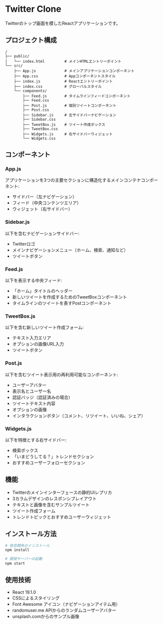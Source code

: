 # Twitter Clone

Twitterのトップ画面を模したReactアプリケーションです。

## プロジェクト構成

```
/
├── public/
│   └── index.html         # メインHTMLエントリーポイント
└── src/
    ├── App.js             # メインアプリケーションコンポーネント
    ├── App.css            # Appコンポーネントスタイル
    ├── index.js           # Reactエントリーポイント
    ├── index.css          # グローバルスタイル
    └── components/
        ├── Feed.js        # タイムラインフィードコンポーネント
        ├── Feed.css
        ├── Post.js        # 個別ツイートコンポーネント
        ├── Post.css
        ├── Sidebar.js     # 左サイドバーナビゲーション
        ├── Sidebar.css
        ├── TweetBox.js    # ツイート作成ボックス
        ├── TweetBox.css
        ├── Widgets.js     # 右サイドバーウィジェット
        └── Widgets.css
```

## コンポーネント

### App.js
アプリケーションを3つの主要セクションに構造化するメインコンテナコンポーネント:
- サイドバー（左ナビゲーション）
- フィード（中央コンテンツエリア）
- ウィジェット（右サイドバー）

### Sidebar.js
以下を含むナビゲーションサイドバー:
- Twitterロゴ
- メインナビゲーションメニュー（ホーム、検索、通知など）
- ツイートボタン

### Feed.js
以下を表示する中央フィード:
- 「ホーム」タイトルのヘッダー
- 新しいツイートを作成するためのTweetBoxコンポーネント
- タイムラインのツイートを表すPostコンポーネント

### TweetBox.js
以下を含む新しいツイート作成フォーム:
- テキスト入力エリア
- オプションの画像URL入力
- ツイートボタン

### Post.js
以下を含むツイート表示用の再利用可能なコンポーネント:
- ユーザーアバター
- 表示名とユーザー名
- 認証バッジ（認証済みの場合）
- ツイートテキスト内容
- オプションの画像
- インタラクションボタン（コメント、リツイート、いいね、シェア）

### Widgets.js
以下を特徴とする右サイドバー:
- 検索ボックス
- 「いまどうしてる？」トレンドセクション
- おすすめユーザーフォローセクション

## 機能

- Twitterのメインインターフェースの静的UIレプリカ
- 3カラムデザインのレスポンシブレイアウト
- テキストと画像を含むサンプルツイート
- ツイート作成フォーム
- トレンドトピックとおすすめユーザーウィジェット

## インストール方法

```bash
# 依存関係のインストール
npm install

# 開発サーバーの起動
npm start
```

## 使用技術

- React 19.1.0
- CSSによるスタイリング
- Font Awesome アイコン（ナビゲーションアイテム用）
- randomuser.me APIからのランダムユーザーアバター
- unsplash.comからのサンプル画像